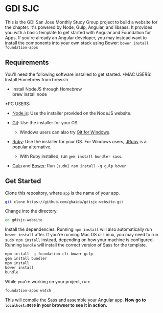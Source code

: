 # GDI SJC

This is the GDI San Jose Monthly Study Group project to build a website for the chapter. It's powered by Node, Gulp, Angular, and libsass. It provides you with a basic template to get started with Angular and Foundation for Apps. If you're already an Angular developer, you may instead want to install the components into your own stack using Bower: `bower install foundation-apps`

## Requirements

You'll need the following software installed to get started.
  *MAC USERS: Install Homebrew from brew.sh
  * Install NodeJS through Homebrew		
  		brew install node
  
  *PC USERS: 
  * [Node.js](http://nodejs.org): Use the installer provided on the NodeJS website.

  * [Git](http://git-scm.com/downloads): Use the installer for your OS.
    * Windows users can also try [Git for Windows](http://git-for-windows.github.io/).
  * [Ruby](https://www.ruby-lang.org/en/): Use the installer for your OS. For Windows users, [JRuby](http://jruby.org/) is a popular alternative.
    * With Ruby installed, run `gem install bundler sass`.
  * [Gulp](http://gulpjs.com/) and [Bower](http://bower.io): Run `[sudo] npm install -g gulp bower`

## Get Started

Clone this repository, where `app` is the name of your app.

```bash
git clone https://github.com/ghaida/gdisjc-website.git
```

Change into the directory.

```bash
cd gdisjc-website
```

Install the dependencies. Running `npm install` will also automatically run `bower install` after. If you're running Mac OS or Linux, you may need to run `sudo npm install` instead, depending on how your machine is configured. Running `bundle` will install the correct version of Sass for the template.

```bash
npm install -g foundation-cli bower gulp
gem install bundler
npm install
bower install
bundle
```

While you're working on your project, run:

```bash
foundation-apps watch
```

This will compile the Sass and assemble your Angular app. **Now go to `localhost:8080` in your browser to see it in action.**